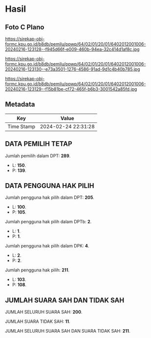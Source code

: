 # Hasil

## Foto C Plano

https://sirekap-obj-formc.kpu.go.id/b8db/pemilu/ppwp/64/02/01/20/01/6402012001006-20240216-123128--f945d66f-e009-460b-94ea-32c414d1af8c.jpg

https://sirekap-obj-formc.kpu.go.id/b8db/pemilu/ppwp/64/02/01/20/01/6402012001006-20240216-123130--e73a3501-1276-4586-91ad-9d1c4b40b785.jpg

https://sirekap-obj-formc.kpu.go.id/b8db/pemilu/ppwp/64/02/01/20/01/6402012001006-20240216-123129--f15b81be-cf72-465f-b6b3-3001542a85fd.jpg


## Metadata

| Key        | Value               |
| ---------- | ------------------- |
| Time Stamp | 2024-02-24 22:31:28 |


## DATA PEMILIH TETAP

Jumlah pemilih dalam DPT: **289**.
 * L: **150**.
 * P: **139**.

## DATA PENGGUNA HAK PILIH

Jumlah pengguna hak pilih dalam DPT: **205**.
 * L: **100**.
 * P: **105**.

Jumlah pengguna hak pilih dalam DPTb: **2**.
 * L: **1**.
 * P: **1**.

Jumlah pengguna hak pilih dalam DPK: **4**.
 * L: **2**.
 * P: **2**.

Jumlah pengguna hak pilih: **211**.
 * L: **103**.
 * P: **108**.

## JUMLAH SUARA SAH DAN TIDAK SAH

JUMLAH SELURUH SUARA SAH: **200**.

JUMLAH SUARA TIDAK SAH: **11**.

JUMLAH SELURUH SUARA SAH DAN SUARA TIDAK SAH: **211**.


